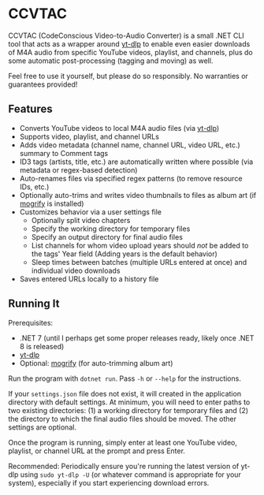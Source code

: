 # CCVTAC

CCVTAC (CodeConscious Video-to-Audio Converter) is a small .NET CLI tool that acts as a wrapper around [yt-dlp](https://github.com/yt-dlp/yt-dlp) to enable even easier downloads of M4A audio from specific YouTube videos, playlist, and channels, plus do some automatic post-processing (tagging and moving) as well.

Feel free to use it yourself, but please do so responsibly. No warranties or guarantees provided!

## Features

- Converts YouTube videos to local M4A audio files (via [yt-dlp](https://github.com/yt-dlp/yt-dlp))
- Supports video, playlist, and channel URLs
- Adds video metadata (channel name, channel URL, video URL, etc.) summary to Comment tags
- ID3 tags (artists, title, etc.) are automatically written where possible (via metadata or regex-based detection)
- Auto-renames files via specified regex patterns (to remove resource IDs, etc.)
- Optionally auto-trims and writes video thumbnails to files as album art (if [mogrify](https://imagemagick.org/script/mogrify.php) is installed)
- Customizes behavior via a user settings file
  - Optionally split video chapters
  - Specify the working directory for temporary files
  - Specify an output directory for final audio files
  - List channels for whom video upload years should _not_ be added to the tags' Year field (Adding years is the default behavior)
  - Sleep times between batches (multiple URLs entered at once) and individual video downloads
- Saves entered URLs locally to a history file

## Running It

Prerequisites:

- .NET 7 (until I perhaps get some proper releases ready, likely once .NET 8 is released)
- [yt-dlp](https://github.com/yt-dlp/yt-dlp)
- Optional: [mogrify](https://imagemagick.org/script/mogrify.php) (for auto-trimming album art)

Run the program with `dotnet run`. Pass `-h` or `--help` for the instructions.

If your `settings.json` file does not exist, it will created in the application directory with default settings. At minimum, you will need to enter paths to two existing directories: (1) a working directory for temporary files and (2) the directory to which the final audio files should be moved. The other settings are optional.

Once the program is running, simply enter at least one YouTube video, playlist, or channel URL at the prompt and press Enter.

Recommended: Periodically ensure you're running the latest version of yt-dlp using `sudo yt-dlp -U` (or whatever command is appropriate for your system), especially if you start experiencing download errors.
